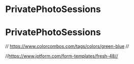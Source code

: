 # PrivatePhotoSessions

# PrivatePhotoSessions

// https://www.colorcombos.com/tags/colors/green-blue //

//https://www.jotform.com/form-templates/fresh-48//

